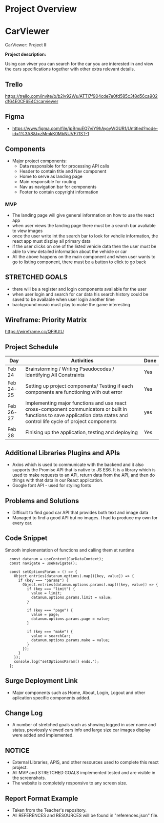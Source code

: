 # Project Overview

# CarViewer
CarViewer: Project II

**Project description:** 

Using can viwer you can search for the car you are interested in and view the cars specifications together with other extra relevant details.

## Trello
   https://trello.com/invite/b/b2lv92Wu/ATTI7f904cde7e0fd585c3f8d56ca902df64E0CF6E4C/carviewer

## Figma

- https://www.figma.com/file/jpBmuEO7viY9hAyoyWGUR1/Untitled?node-id=1%3A8&t=zMmkK0MbNUVF7fST-1

## Components

- Major project components:
  - Data responsible for for processing API calls
  - Header to contain title and Nav component 
  - Home to serve as landing page
  - Main responsible for routing 
  - Nav as navigation bar for components 
  - Footer to contain copyright information 

### MVP

- The landing page will give general information on how to use the react app
- when user views the landing page there must be a search bar avaliable to view images
- once the user write int the search bar to look for vehcile information, the react app must display all primary data 
- if the user clicks on one of the listed vehicle data then the user must be able to view detailed information about the vehicle or car 
- All the above happens on the main component and when user wants to go to listing component, there must be a button to click to go back 

## STRETCHED GOALS

- there will be a register and login components available for the user
- when user login and search for car data his search history could be saved to be available when user login another time
- background music must play to make the game interesting

## Wireframe: Priority Matrix
   
   https://wireframe.cc/QF9UtU


## Project Schedule

|  Day | Activities | Done
|---|---| ---|
|Feb 24| Brainstorming / Writing Pseudocodes / Identifying All Constraints | Yes
|Feb 24-25| Setting up project components/ Testing if each components are functioning with out error | Yes
|Feb 26-27| Implementing major functions and use react cross-component communicators or built in functions to save application data states and control life cycle of project components  | yes
|Feb 28| Finising up the application, testing and deploying  | Yes



## Additional Libraries Plugins and APIs

- Axios which is used to communicate with the backend and it also supports the Promise API that is native to JS ES6. It is a library which is used to make requests to an API, return data from the API, and then do things with that data in our React application.
- Google font API - used for styling fonts 



## Problems and Solutions 

- Difficult to find good car API that provides both text and image data 
- Managed to find a good API but no images. I had to produce my own for every car.

## Code Snippet

Smooth implementation of functions and calling them at runtime


```
  const datanum = useContext(CarDataContext);
  const navigate = useNavigate();

  const setOptionsParam = () => {
    Object.entries(datanum.options).map(([key, value]) => {
      if (key === "params") {
        Object.entries(datanum.options.params).map(([key, value]) => {
          if (key === "limit") {
            value = limit;
            datanum.options.params.limit = value;
          }

          if (key === "page") {
            value = page;
            datanum.options.params.page = value;
          }

          if (key === "make") {
            value = searchCar;
            datanum.options.params.make = value;
          }
        });
      }
    });
    console.log("setOptionsParam() ends.");
  };

```

## Surge Deployment Link

- Major components such as Home, About, Login, Logout and other aplication specific components added.


## Change Log
- A number of stretched goals such as showing logged in user name and status, previously viewed cars info and large size car images display were added and implemented.

## NOTICE 
- External Libraries, APIS, and other resources used to complete this react project.
- All MVP and STRETCHED GOALS implemented tested and are visible in the screenshots.
- The website is completely responsive to any screen size.

## Report Format Example
- Taken from the Teacher's repository. 
- All REFERENCES and RESOURCES will be found in "references.json" file.
